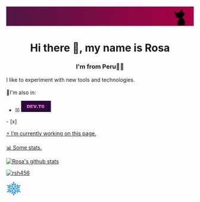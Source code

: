 ![](https://github.com/rsh456/rsh456/blob/master/bitmap2.png)

<h1 align="center">Hi there 👋, my name is Rosa</h1>
<h3 align="center">I'm from Peru🐾🐾</h3>

I like to experiment with new tools and technologies.
 <br />
 <br />
 🌴I'm also in:
- [x] <a href="https://dev.to/rsh456"> 
  <img src="https://github.com/rsh456/rsh456/blob/master/icon_dev.jpg" width="80" height="30"> 
</a> 
- [x] <a href="https://github.com/rosa-soto>
 <img src="https://github.com/rsh456/rsh456/blob/master/icon-github.png" width="80" height="30"> 


⚡ I’m currently working on this page.

:bar_chart: Some stats.



![Rosa's github stats](https://github-readme-stats.vercel.app/api?username=rsh456&show_icons=true&theme=synthwave)

<p align="left"> <img src="https://komarev.com/ghpvc/?username=rsh456" alt="rsh456" /> </p>

<a href='https://archiveprogram.github.com/'><img src='https://raw.githubusercontent.com/acervenky/animated-github-badges/master/assets/acbadge.gif' width='40' height='40'></a> 

<!--
**rsh456/rsh456** is a ✨ _special_ ✨ repository because its `README.md` (this file) appears on your GitHub profile.




Here are some ideas to get you started:
- 🌱 I’m currently learning ...
- 👯 I’m looking to collaborate on ...
- 🤔 I’m looking for help with ...
- 💬 Ask me about ...
- 📫 How to reach me: ...
- 😄 Pronouns: ...
- ⚡ Fun fact: ...
-->
